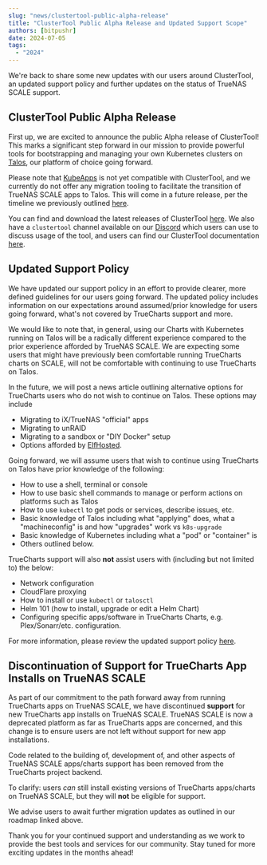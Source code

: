 ```yaml
---
slug: "news/clustertool-public-alpha-release"
title: "ClusterTool Public Alpha Release and Updated Support Scope"
authors: [bitpushr]
date: 2024-07-05
tags:
  - "2024"
---
```

We're back to share some new updates with our users around ClusterTool, an updated support policy and further updates on the status of TrueNAS SCALE support.

## ClusterTool Public Alpha Release

First up, we are excited to announce the public Alpha release of ClusterTool! This marks a significant step forward in our mission to provide powerful tools for bootstrapping and managing your own Kubernetes clusters on [Talos](https://www.talos.dev/), our platform of choice going forward.

Please note that [KubeApps](https://kubeapps.dev/) is not yet compatible with ClusterTool, and we currently do not offer any migration tooling to facilitate the transition of TrueNAS SCALE apps to Talos. This will come in a future release, per the timeline we previously outlined [here](/news/clustertool-update).

You can find and download the latest releases of ClusterTool [here](https://github.com/truecharts/clustertool-public/releases). We also have a `clustertool` channel available on our [Discord](https://discord.gg/tVsPTHWTtr) which users can use to discuss usage of the tool, and users can find our ClusterTool documentation [here](/clustertool).

## Updated Support Policy

We have updated our support policy in an effort to provide clearer, more defined guidelines for our users going forward. The updated policy includes information on our expectations around assumed/prior knowledge for users going forward, what's not covered by TrueCharts support and more.

We would like to note that, in general, using our Charts with Kubernetes running on Talos will be a radically different experience compared to the prior experience afforded by TrueNAS SCALE. We are expecting some users that might have previously been comfortable running TrueCharts charts on SCALE, will not be comfortable with continuing to use TrueCharts on Talos.

In the future, we will post a news article outlining alternative options for TrueCharts users who do not wish to continue on Talos. These options may include

- Migrating to iX/TrueNAS "official" apps
- Migrating to unRAID
- Migrating to a sandbox or "DIY Docker" setup
- Options afforded by [ElfHosted](https://elfhosted.com/).

Going forward, we will assume users that wish to continue using TrueCharts on Talos have prior knowledge of the following:

- How to use a shell, terminal or console
- How to use basic shell commands to manage or perform actions on platforms such as Talos
- How to use `kubectl` to get pods or services, describe issues, etc.
- Basic knowledge of Talos including what "applying" does, what a "machineconfig" is and how "upgrades" work vs `k8s-upgrade`
- Basic knowledge of Kubernetes including what a "pod" or "container" is
- Others outlined below.

TrueCharts support will also **not** assist users with (including but not limited to) the below:

- Network configuration
- CloudFlare proxying
- How to install or use `kubectl` or `talosctl`
- Helm 101 (how to install, upgrade or edit a Helm Chart)
- Configuring specific apps/software in TrueCharts Charts, e.g. Plex/Sonarr/etc. configuration.

For more information, please review the updated support policy [here](/general/support-policy).

## Discontinuation of Support for TrueCharts App Installs on TrueNAS SCALE

As part of our commitment to the path forward away from running TrueCharts apps on TrueNAS SCALE, we have discontinued **support** for new TrueCharts app installs on TrueNAS SCALE. TrueNAS SCALE is now a deprecated platform as far as TrueCharts apps are concerned, and this change is to ensure users are not left without support for new app installations.

Code related to the building of, development of, and other aspects of TrueNAS SCALE apps/charts support has been removed from the TrueCharts project backend.

To clarify: users *can* still install existing versions of TrueCharts apps/charts on TrueNAS SCALE, but they will **not** be eligible for support.

We advise users to await further migration updates as outlined in our roadmap linked above.

Thank you for your continued support and understanding as we work to provide the best tools and services for our community. Stay tuned for more exciting updates in the months ahead!
